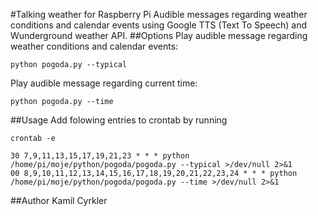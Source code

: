 #Talking weather for Raspberry Pi
Audible messages regarding weather conditions and calendar events using Google TTS (Text To Speech) and Wunderground weather API.
##Options
Play audible message regarding weather conditions and calendar events:
```
python pogoda.py --typical
```
Play audible message regarding current time:
```
python pogoda.py --time
```
##Usage
Add folowing entries to crontab by running
```
crontab -e
```
```
30 7,9,11,13,15,17,19,21,23 * * * python /home/pi/moje/python/pogoda/pogoda.py --typical >/dev/null 2>&1
00 8,9,10,11,12,13,14,15,16,17,18,19,20,21,22,23,24 * * * python /home/pi/moje/python/pogoda/pogoda.py --time >/dev/null 2>&1
```
##Author
Kamil Cyrkler

